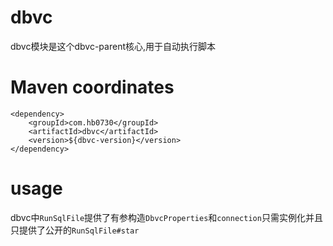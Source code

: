 # dbvc
dbvc模块是这个dbvc-parent核心,用于自动执行脚本
# Maven coordinates
```
<dependency>
    <groupId>com.hb0730</groupId>
    <artifactId>dbvc</artifactId>
    <version>${dbvc-version}</version>
</dependency>
```
# usage
dbvc中`RunSqlFile`提供了有参构造`DbvcProperties`和`connection`只需实例化并且只提供了公开的`RunSqlFile#star`

